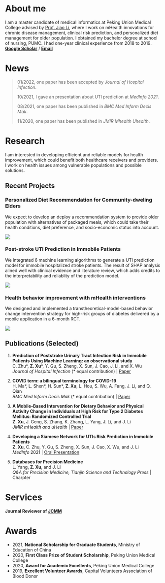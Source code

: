 # About me
I am a master candidate of medical informatics at Peking Union Medical College advised by [Prof. Jiao Li](https://www.researchgate.net/profile/Jiao-Li-56), where I work on mHealth innovations for chronic disease management, clinical risk prediction, and personalized diet management for older population.  I obtained my bachelor degree at school of nursing, PUMC.  I had one-year clinical experience from 2018 to 2019.<br/>
**[Google Scholar](https://scholar.google.com/citations?user=aHrqWiEAAAAJ&hl=zh-CN)** /  **[Email](xu.zidu@imicams.ac.cn)**


# News
 > 01/2022, one paper has been accepted by *Journal of Hospital Infection*.<br/>
 >
 > 10/2021, I gave an presentation about UTI prediction at *MedInfo 2021*.<br/>
 >
 > 08/2021, one paper has been published in *BMC Med Inform Decis Mak*.<br/>
 >
 > 11/2020, one paper has been published in *JMIR Mhealth Uhealth*.<br/>

# Research
I am interested in developing efficient and reliable models for health improvement, which could benefit both healthcare receivers and providers. I work on health issues among vulnerable populations and possible solutions.

## Recent Projects
### Personalized Diet Recommendation for Community-dweling Elders <br/>
We expect to develop an deploy a recommendation system to provide older population with alternatives of packaged meals, which could take their health conditions, diet preference, and socio-economic status into account.<br/>

<img src="https://github.com/Somewhat120/Science-for-Humanity/blob/main/program1.jpg"/><br/>


### Post-stroke UTI Prediction in Immobile Patients <br/>
We integrated 6 machine learning algorithms to generate a UTI prediction model for immobile hospitalized stroke patients. The result of SHAP analysis alined well with clinical evidence and literature review, which adds credits to the interpretability and reliablity of the prediction model.<br/>

<img src="https://github.com/Somewhat120/Science-for-Humanity/raw/main/fig2.jpg"/><br/>


### Health behavior improvement with mHealth interventions <br/>
We designed and implemented a transtheoretical-model-based behavior change intervention strategy for high-risk groups of diabetes delivered by a mobile application in a 6-month RCT.<br/>

<img src="https://github.com/Somewhat120/Science-for-Humanity/raw/main/fig1.png"/><br/>

## Publications (Selected)
1. **Prediction of Poststroke Urinary Tract Infection Risk in Immobile Patients Using Machine Learning: an observational study**<br/> 
C. Zhu\*, **Z. Xu**\*, Y. Gu, S. Zheng, X. Sun, J. Cao, J. Li, and X. Wu <br/>
*Journal of Hospital Infection* (* equal contribution) |  [Paper](https://doi.org/10.1016/j.jhin.2022.01.002) <br/>

2. **COVID term: a bilingual terminology for COVID-19**<br/> 
H. Ma\*, L. Shen\*, H. Sun\*, **Z. Xu**, L. Hou, S. Wu, A. Fang, J. Li, and Q. Qian <br/>
*BMC Med Inform Decis Mak* (* equal contribution) | [Paper](https://bmcmedinformdecismak.biomedcentral.com/articles/10.1186/s12911-021-01593-9)<br/>

3. **A Mobile-Based Intervention for Dietary Behavior and Physical Activity Change in Individuals at High Risk for Type 2 Diabetes Mellitus: Randomized Controlled Trial**<br/>
**Z. Xu**, J. Geng, S. Zhang, K. Zhang, L. Yang, J. Li, and J. Li<br/> 
*JMIR mHealth and uHealth* | [Paper](https://mhealth.jmir.org/2020/11/e19869/) <br/>

4. **Developing a Siamese Network for UTIs Risk Prediction in Immobile Patients** <br/>
**Z. Xu**, C. Zhu, Y. Gu, S. Zheng, X. Sun, J. Cao, X. Wu, and J. Li <br/>
*MedInfo* 2021 | [Oral Presentation](https://www.youtube.com/watch?v=XqlWfoBhUQw) <br/>  

5. **Databases for Precision Medicine**  
L. Yang, **Z. Xu**, and J. Li <br/>
*Q&A for Precision Medicine, Tianjin Science and Technology Press* | Charpter <br/>  


# Services
**Journal Reviewer of [JCMM](https://onlinelibrary.wiley.com/journal/15824934)** <front><br/>

# Awards
- 2021, **National Scholarship for Graduate Students**, Ministry of Education of China
- 2020, **First Class Prize of Student Scholarship**, Peking Union Medical College
- 2020, **Award for Academic Excellents**, Peking Union Medical College
- 2019, **Excellent Volunteer Awards**, Capital Volunteers Association of Blood Donor

